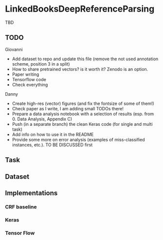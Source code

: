 # LinkedBooksDeepReferenceParsing

TBD

## TODO

Giovanni

*	Add dataset to repo and update this file (remove the not used annotation scheme, position 3 in a split)
*	How to share pretrained vectors? is it worth it? Zenodo is an option.
*   Paper writing
*   Tensorflow code
*   Check everything

Danny

*   Create high-res (vector) figures (and fix the fontsize of some of them!)
*	Check paper as I write, I am adding small TODOs there!
*   Prepare a data analysis notebook with a selection of results (esp. from 0. Data Analysis, Appendix C)
*   Push (in a separate branch) the clean Keras code (for single and multi task)
*   Add info on how to use it in the README
*   Provide some more on error analysis (examples of miss-classified instances, etc.). TO BE DISCUSSED first

## Task

## Dataset

## Implementations

### CRF baseline

### Keras

### Tensor Flow